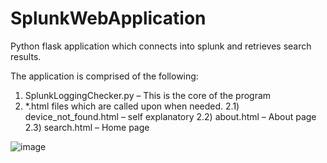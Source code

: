 # SplunkWebApplication
Python flask application which connects into splunk and retrieves search results.

The application is comprised of the following:

1)	SplunkLoggingChecker.py – This is the core of the program
2)	*.html files which are called upon when needed.
  2.1) device_not_found.html – self explanatory
  2.2) about.html – About page
  2.3) search.html – Home page


![image](https://user-images.githubusercontent.com/19916793/206933677-8e6443af-87de-461f-b554-47c1645412ed.png)

